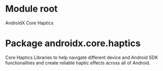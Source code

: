 # Module root

AndroidX Core Haptics

# Package androidx.core.haptics

Core Haptics Libraries to help navigate different device and Android SDK functionalities and create
reliable haptic effects across all of Android.
